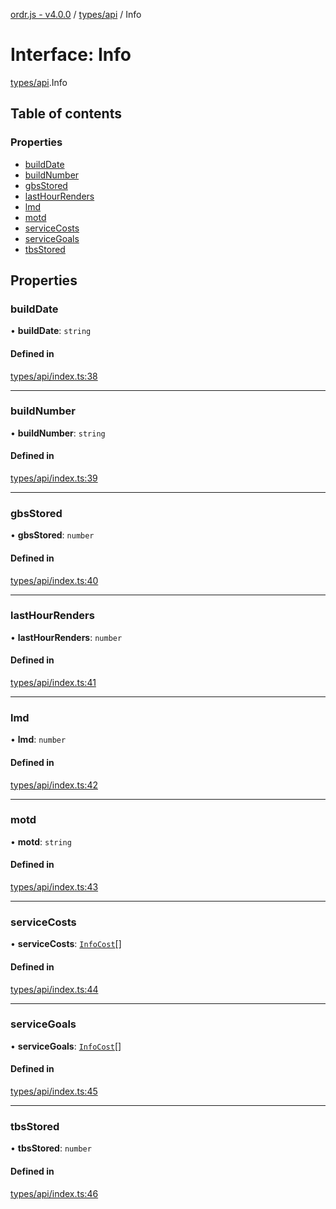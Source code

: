 [ordr.js - v4.0.0](../README.md) / [types/api](../modules/types_api.md) / Info

# Interface: Info

[types/api](../modules/types_api.md).Info

## Table of contents

### Properties

- [buildDate](types_api.Info.md#builddate)
- [buildNumber](types_api.Info.md#buildnumber)
- [gbsStored](types_api.Info.md#gbsstored)
- [lastHourRenders](types_api.Info.md#lasthourrenders)
- [lmd](types_api.Info.md#lmd)
- [motd](types_api.Info.md#motd)
- [serviceCosts](types_api.Info.md#servicecosts)
- [serviceGoals](types_api.Info.md#servicegoals)
- [tbsStored](types_api.Info.md#tbsstored)

## Properties

### buildDate

• **buildDate**: `string`

#### Defined in

[types/api/index.ts:38](https://github.com/LockBlock-dev/ordr.js/blob/b45a0e0/src/types/api/index.ts#L38)

___

### buildNumber

• **buildNumber**: `string`

#### Defined in

[types/api/index.ts:39](https://github.com/LockBlock-dev/ordr.js/blob/b45a0e0/src/types/api/index.ts#L39)

___

### gbsStored

• **gbsStored**: `number`

#### Defined in

[types/api/index.ts:40](https://github.com/LockBlock-dev/ordr.js/blob/b45a0e0/src/types/api/index.ts#L40)

___

### lastHourRenders

• **lastHourRenders**: `number`

#### Defined in

[types/api/index.ts:41](https://github.com/LockBlock-dev/ordr.js/blob/b45a0e0/src/types/api/index.ts#L41)

___

### lmd

• **lmd**: `number`

#### Defined in

[types/api/index.ts:42](https://github.com/LockBlock-dev/ordr.js/blob/b45a0e0/src/types/api/index.ts#L42)

___

### motd

• **motd**: `string`

#### Defined in

[types/api/index.ts:43](https://github.com/LockBlock-dev/ordr.js/blob/b45a0e0/src/types/api/index.ts#L43)

___

### serviceCosts

• **serviceCosts**: [`InfoCost`](types_api.InfoCost.md)[]

#### Defined in

[types/api/index.ts:44](https://github.com/LockBlock-dev/ordr.js/blob/b45a0e0/src/types/api/index.ts#L44)

___

### serviceGoals

• **serviceGoals**: [`InfoCost`](types_api.InfoCost.md)[]

#### Defined in

[types/api/index.ts:45](https://github.com/LockBlock-dev/ordr.js/blob/b45a0e0/src/types/api/index.ts#L45)

___

### tbsStored

• **tbsStored**: `number`

#### Defined in

[types/api/index.ts:46](https://github.com/LockBlock-dev/ordr.js/blob/b45a0e0/src/types/api/index.ts#L46)
